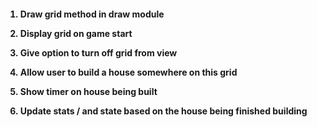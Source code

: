 <h4> 

1. Draw grid method in draw module <p>


2. Display grid on game start <p>


3. Give option to turn off grid from view <p>


4. Allow user to build a house somewhere on this grid <p>


5. Show timer on house being built <p>


6. Update stats / and state based on the house being finished building <p>


    


</h4>

